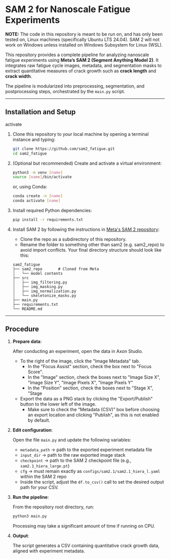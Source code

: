 # SAM 2 for Nanoscale Fatigue Experiments

**NOTE:** The code in this repository is meant to be run on, and has only been tested on, Linux machines (specifically Ubuntu LTS 24.04). SAM 2 will not work on Windows unless installed on Windows Subsystem for Linux (WSL).

This repository provides a complete pipeline for analyzing nanoscale fatigue experiments using **Meta’s SAM 2 (Segment Anything Model 2)**.
It integrates raw fatigue cycle images, metadata, and segmentation masks to extract quantitative measures of crack growth such as **crack length** and **crack width**.

The pipeline is modularized into preprocessing, segmentation, and postprocessing steps, orchestrated by the `main.py` script.

---

## Installation and Setup
activate
1. Clone this repository to your local machine by opening a terminal instance and typing:
   ```bash
   git clone https://github.com/sam2_fatigue.git
   cd sam2_fatigue
   ```

2. (Optional but recommended) Create and activate a virtual environment:
    ```bash
    python3 -m venv [name]
    source [name]/bin/activate
    ```

    or, using Conda:
   ```bash
   conda create -n [name]
   conda activate [name]
   ```
      
4. Install required Python dependencies:
    ```bash
    pip install -r requirements.txt
    ```

5. Install SAM 2 by following the instructions in [Meta's SAM 2 repository](https://github.com/facebookresearch/sam2):
    - Clone the repo as a subdirectory of this repository.
    - Rename the folder to something other than sam2 (e.g. sam2_repo) to avoid import conflicts.
    Your final directory structure should look like this:
    ```
    sam2_fatigue
    ├── sam2_repo       # Cloned from Meta
    │   └── model contents
    ├── src
    │   ├── img_filtering.py
    │   ├── img_masking.py
    │   ├── img_normalization.py
    │   └── skeletonize_masks.py
    ├── main.py
    ├── requirements.txt
    └── README.md
    ```

---

## Procedure

1. **Prepare data**:

   After conducting an experiment, open the data in Axon Studio.
   - To the right of the image, click the "Image Metadata" tab.
      - In the "Focus Assist" section, check the box next to "Focus Score".
      - In the "Image" section, check the boxes next to "Image Size X", "Image Size Y", "Image Pixels X", "Image Pixels Y"
      - In the "Position" section, check the boxes next to "Stage X", "Stage 
   - Export the data as a PNG stack by clicking the "Export/Publish" button to the lower left of the image.
      - Make sure to check the “Metadata (CSV)” box before choosing an export location and clicking "Publish", as this is not enabled by default.

3. **Edit configuration**:

   Open the file `main.py` and update the following variables:
   - `metadata_path` → path to the exported experiment metadata file
   - `input_dir` → path to the raw exported image stack
   - `checkpoint` → path to the SAM 2 checkpoint file (e.g., `sam2.1_hiera_large.pt`)
   - `cfg` → must remain exactly as `configs/sam2.1/sam2.1_hiera_l.yaml` within the SAM 2 repo
   - Inside the script, adjust the `df.to_csv()` call to set the desired output path for your CSV.

4. **Run the pipeline**:

   From the repository root directory, run:
   ```bash
   python3 main.py
   ```
    Processing may take a significant amount of time if running on CPU.

5. **Output**:

   The script generates a CSV containing quantitative crack growth data, aligned with experiment metadata.
